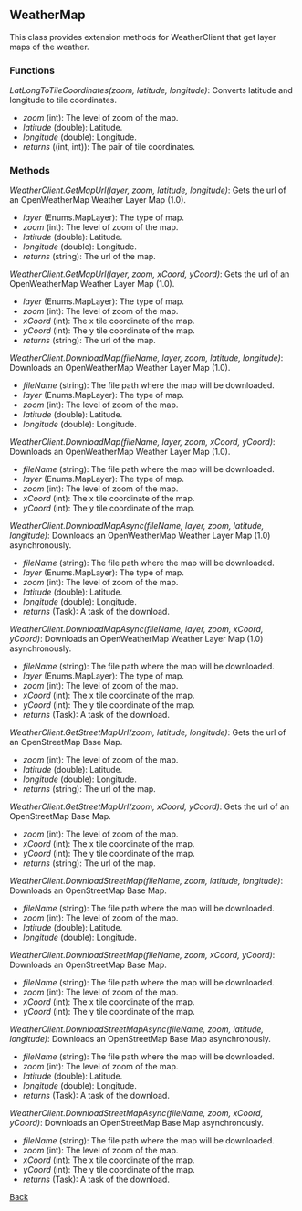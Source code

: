 ## WeatherMap
This class provides extension methods for WeatherClient that get layer maps of the weather.

### Functions
*LatLongToTileCoordinates(zoom, latitude, longitude)*: Converts latitude and longitude to tile coordinates.
- *zoom* (int): The level of zoom of the map.
- *latitude* (double): Latitude.
- *longitude* (double): Longitude.
- *returns* ((int, int)): The pair of tile coordinates.

### Methods
*WeatherClient.GetMapUrl(layer, zoom, latitude, longitude)*: Gets the url of an OpenWeatherMap Weather Layer Map (1.0).
- *layer* (Enums.MapLayer): The type of map.
- *zoom* (int): The level of zoom of the map.
- *latitude* (double): Latitude.
- *longitude* (double): Longitude.
- *returns* (string): The url of the map.

*WeatherClient.GetMapUrl(layer, zoom, xCoord, yCoord)*: Gets the url of an OpenWeatherMap Weather Layer Map (1.0).
- *layer* (Enums.MapLayer): The type of map.
- *zoom* (int): The level of zoom of the map.
- *xCoord* (int): The x tile coordinate of the map.
- *yCoord* (int): The y tile coordinate of the map.
- *returns* (string): The url of the map.

*WeatherClient.DownloadMap(fileName, layer, zoom, latitude, longitude)*: Downloads an OpenWeatherMap Weather Layer Map (1.0).
- *fileName* (string): The file path where the map will be downloaded.
- *layer* (Enums.MapLayer): The type of map.
- *zoom* (int): The level of zoom of the map.
- *latitude* (double): Latitude.
- *longitude* (double): Longitude.

*WeatherClient.DownloadMap(fileName, layer, zoom, xCoord, yCoord)*: Downloads an OpenWeatherMap Weather Layer Map (1.0).
- *fileName* (string): The file path where the map will be downloaded.
- *layer* (Enums.MapLayer): The type of map.
- *zoom* (int): The level of zoom of the map.
- *xCoord* (int): The x tile coordinate of the map.
- *yCoord* (int): The y tile coordinate of the map.

*WeatherClient.DownloadMapAsync(fileName, layer, zoom, latitude, longitude)*: Downloads an OpenWeatherMap Weather Layer Map (1.0) asynchronously.
- *fileName* (string): The file path where the map will be downloaded.
- *layer* (Enums.MapLayer): The type of map.
- *zoom* (int): The level of zoom of the map.
- *latitude* (double): Latitude.
- *longitude* (double): Longitude.
- *returns* (Task): A task of the download.

*WeatherClient.DownloadMapAsync(fileName, layer, zoom, xCoord, yCoord)*: Downloads an OpenWeatherMap Weather Layer Map (1.0) asynchronously.
- *fileName* (string): The file path where the map will be downloaded.
- *layer* (Enums.MapLayer): The type of map.
- *zoom* (int): The level of zoom of the map.
- *xCoord* (int): The x tile coordinate of the map.
- *yCoord* (int): The y tile coordinate of the map.
- *returns* (Task): A task of the download.

*WeatherClient.GetStreetMapUrl(zoom, latitude, longitude)*:
Gets the url of an OpenStreetMap Base Map.
- *zoom* (int): The level of zoom of the map.
- *latitude* (double): Latitude.
- *longitude* (double): Longitude.
- *returns* (string): The url of the map.

*WeatherClient.GetStreetMapUrl(zoom, xCoord, yCoord)*:
Gets the url of an OpenStreetMap Base Map.
- *zoom* (int): The level of zoom of the map.
- *xCoord* (int): The x tile coordinate of the map.
- *yCoord* (int): The y tile coordinate of the map.
- *returns* (string): The url of the map.

*WeatherClient.DownloadStreetMap(fileName, zoom, latitude, longitude)*:
Downloads an OpenStreetMap Base Map.
- *fileName* (string): The file path where the map will be downloaded.
- *zoom* (int): The level of zoom of the map.
- *latitude* (double): Latitude.
- *longitude* (double): Longitude.

*WeatherClient.DownloadStreetMap(fileName, zoom, xCoord, yCoord)*:
Downloads an OpenStreetMap Base Map.
- *fileName* (string): The file path where the map will be downloaded.
- *zoom* (int): The level of zoom of the map.
- *xCoord* (int): The x tile coordinate of the map.
- *yCoord* (int): The y tile coordinate of the map.

*WeatherClient.DownloadStreetMapAsync(fileName, zoom, latitude, longitude)*:
Downloads an OpenStreetMap Base Map asynchronously.
- *fileName* (string): The file path where the map will be downloaded.
- *zoom* (int): The level of zoom of the map.
- *latitude* (double): Latitude.
- *longitude* (double): Longitude.
- *returns* (Task): A task of the download.

*WeatherClient.DownloadStreetMapAsync(fileName, zoom, xCoord, yCoord)*:
Downloads an OpenStreetMap Base Map asynchronously.
- *fileName* (string): The file path where the map will be downloaded.
- *zoom* (int): The level of zoom of the map.
- *xCoord* (int): The x tile coordinate of the map.
- *yCoord* (int): The y tile coordinate of the map.
- *returns* (Task): A task of the download.

[Back](https://eloyespinosa.github.io/Weather.NET/docs/)
